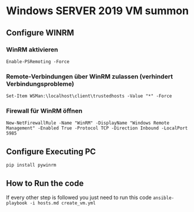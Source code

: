 # Windows SERVER 2019 VM summon


## Configure WINRM

### WinRM aktivieren

    Enable-PSRemoting -Force

### Remote-Verbindungen über WinRM zulassen (verhindert Verbindungsprobleme)

    Set-Item WSMan:\localhost\client\trustedhosts -Value "*" -Force

### Firewall für WinRM öffnen

    New-NetFirewallRule -Name "WinRM" -DisplayName "Windows Remote Management" -Enabled True -Protocol TCP -Direction Inbound -LocalPort 5985

## Configure Executing PC

    pip install pywinrm



## How to Run the code 

If every other step is followed you just need to run this code 
    ```ansible-playbook -i hosts.md create_vm.yml```


